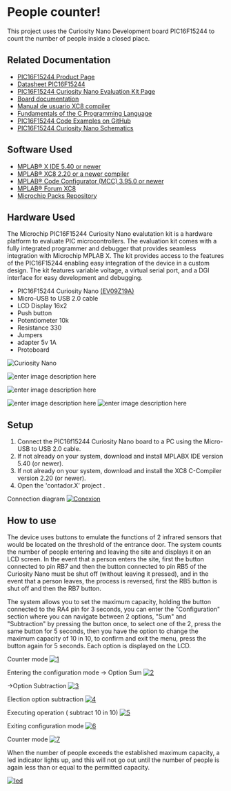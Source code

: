 ﻿# People counter!

This project uses the Curiosity Nano Development board PIC16F15244 to count the number of people inside a closed place.



## Related Documentation
- [PIC16F15244 Product Page](https://www.microchip.com/wwwproducts/en/PIC16F15244)
- [Datasheet PIC16F15244](http://ww1.microchip.com/downloads/en/DeviceDoc/PIC16F15213-14-23-24-43-44-Data-Sheet-DS40002195B.pdf)
- [PIC16F15244 Curiosity Nano Evaluation Kit Page](https://www.microchip.com/developmenttools/ProductDetails/EV09Z19A)
- [Board documentation](http://ww1.microchip.com/downloads/en/DeviceDoc/PIC16F15244-Curiosity-Nano-Hardware-User-Guide-DS50003045A.pdf)
- [Manual de usuario XC8 compiler](http://ww1.microchip.com/downloads/en/devicedoc/50002053g.pdf)
- [Fundamentals of the C Programming Language](https://microchipdeveloper.com/tls2101:start)
- [PIC16F15244 Code Examples on GitHub](https://github.com/microchip-pic-avr-examples?q=pic16f1524)
- [PIC16F15244 Curiosity Nano Schematics](https://ww1.microchip.com/downloads/en/DeviceDoc/PIC16F15244_Curiosity_Nano_Schematics.pdf)



## Software Used

- [MPLAB® X IDE 5.40 or newer](http://www.microchip.com/mplab/mplab-x-ide)
- [MPLAB® XC8 2.20 or a newer compiler](https://www.microchip.com/development-tools/pic-and-dspic-downloads-archive)
- [ MPLAB® Code Configurator (MCC) 3.95.0 or newer ](https://www.microchip.com/mplab/mplab-code-configurator)
- [ MPLAB® Forum XC8](https://www.microchip.com/forums/f249.aspx)
- [Microchip Packs Repository](https://packs.download.microchip.com/)

## Hardware Used
The Microchip PIC16F15244 Curiosity Nano evalutation kit is a hardware platform to evaluate PIC microcontrollers. The evaluation kit comes with a fully integrated programmer and debugger that provides seamless integration with Microchip MPLAB X. The kit provides access to the features of the PIC16F15244 enabling easy integration of the device in a custom design. The kit features variable voltage, a virtual serial port, and a DGI interface for easy development and debugging.
- PIC16F15244 Curiosity Nano [(EV09Z19A)](https://www.microchip.com/Developmenttools/ProductDetails/EV09Z19A)
- Micro-USB to USB 2.0 cable
- LCD Display 16x2
- Push button
- Potentiometer 10k
- Resistance 330
- Jumpers
- adapter 5v 1A
- Protoboard

![Curiosity Nano](https://external-content.duckduckgo.com/iu/?u=https://www.microchip.com/images/default-source/design-centers/8-bit-mcus/pic-device-selection/ev09z19a_pic16f15244-curiosity-nano-board-front-transparent.png?sfvrsn=8337e3b9_0&f=1&nofb=1)

![enter image description here](https://external-content.duckduckgo.com/iu/?u=http://www.hobbytronics.co.uk/image/cache/data/dealextreme/lcd-blue-16x2-500x500.jpg&f=1&nofb=1)

![enter image description here](https://external-content.duckduckgo.com/iu/?u=https://emartee.com/Images/websites/emartee.com/products/thumbnails/big/41797.jpg&f=1&nofb=1)

![enter image description here](https://external-content.duckduckgo.com/iu/?u=https://www.vapeitalia.it/media/catalog/product/cache/1/image/363x/5cfc8b4d9849831add20660d2bfd8996/c/a/cavo-micro-usb-15mt-cf737-matsuyama.jpg&f=1&nofb=1)
![enter image description here](https://encrypted-tbn0.gstatic.com/images?q=tbn:ANd9GcSQHClGVUAKXOtd89kzGMdwYVQi_2_lnk5IHA&usqp=CAU)
## Setup
1. Connect the PIC16f15244 Curiosity Nano board to a PC using the Micro-USB to USB 2.0 cable.
2. If not already on your system, download and install MPLABX IDE version 5.40 (or newer).
3. If not already on your system, download and install the XC8 C-Compiler version 2.20 (or newer).
4. Open the 'contador.X' project .

Connection diagram 
<a href="https://ibb.co/6JzYJ0w"><img src="https://i.ibb.co/YTm2TBQ/Conexion.png" alt="Conexion" border="0"></a>

## How to use
The device uses buttons to emulate the functions of 2 infrared sensors that would be located on the threshold of the entrance door.
The system counts the number of people entering and leaving the site and displays it on an LCD screen. In the event that a person enters the site, first the button connected to pin RB7 and then the button connected to pin RB5 of the Curiosity Nano must be shut off (without leaving it pressed), and in the event that a person leaves, the process is reversed, first the RB5 button is shut off and then the RB7 button.

The system allows you to set the maximum capacity, holding the button connected to the RA4 pin for 3 seconds, you can enter the "Configuration" section where you can navigate between 2 options, "Sum" and "Subtraction" by pressing the button once, to select one of the 2, press the same button for 5 seconds, then you have the option to change the maximum capacity of 10 in 10, to confirm and exit the menu, press the button again for 5 seconds.
Each option is displayed on the LCD. 

Counter mode
<a href="https://ibb.co/xFkn23q"><img src="https://i.ibb.co/QDgWJXv/1.jpg" alt="1" border="0"></a>

Entering the configuration mode -> Option Sum 
<a href="https://ibb.co/6ZFpNKv"><img src="https://i.ibb.co/QcMqXW8/2.jpg" alt="2" border="0"></a>

->Option Subtraction
<a href="https://ibb.co/ZVN55bD"><img src="https://i.ibb.co/0cQTTzb/3.jpg" alt="3" border="0"></a>

Election option subtraction
<a href="https://ibb.co/d26Ccff"><img src="https://i.ibb.co/yy5vRNN/4.jpg" alt="4" border="0"></a>

Executing operation ( subtract 10 in 10)
<a href="https://ibb.co/qCrkSjR"><img src="https://i.ibb.co/68WgMw4/5.jpg" alt="5" border="0"></a>

Exiting configuration mode
<a href="https://ibb.co/g7qJnbW"><img src="https://i.ibb.co/6Z9Fdct/6.jpg" alt="6" border="0"></a>

Counter mode
<a href="https://ibb.co/48rGMLJ"><img src="https://i.ibb.co/9b5L20G/7.jpg" alt="7" border="0"></a>

When the number of people exceeds the established maximum capacity, a led indicator lights up, and this will not go out until the number of people is again less than or equal to the permitted capacity. 

<a href="https://ibb.co/c2VLqvP"><img src="https://i.ibb.co/p45yqPg/led.jpg" alt="led" border="0"></a>
